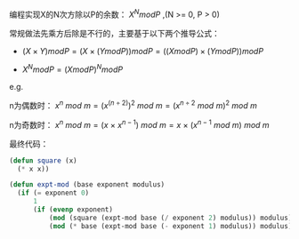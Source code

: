 编程实现X的N次方除以P的余数： $X^N mod P$ ,(N >= 0, P > 0)

常规做法先乘方后除是不行的，主要基于以下两个推导公式：

- $(X \times Y) mod P = (X \times (Y mod P)) mod P = ((X mod P) \times (Y mod P)) mod P$

- $X^N mod P = (X mod P)^N mod P$

e.g.

n为偶数时：
$x^n\ mod \ m = (x ^{(n \div 2)})^2\ mod \ m = (x^{n \div 2}\ mod \ m) ^ 2\ mod \ m$

n为奇数时：
$x^n\ mod\ m = (x\ \times\ x^{n - 1})\ mod\ m = x\ \times\ (x^{n - 1}\ mod\ m)\ mod\ m$

最终代码：

``` lisp
(defun square (x)
  (* x x))

(defun expt-mod (base exponent modulus)
  (if (= exponent 0)
      1
      (if (evenp exponent)
          (mod (square (expt-mod base (/ exponent 2) modulus)) modulus)
          (mod (* base (expt-mod base (- exponent 1) modulus)) modulus))))
```

